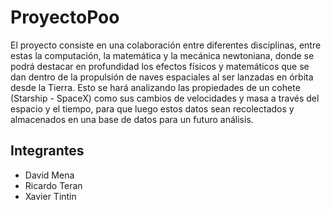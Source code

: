 # ProyectoPoo
El proyecto consiste en una colaboración entre diferentes disciplinas, entre estas la computación, la matemática y la mecánica newtoniana, donde se podrá destacar en profundidad los efectos físicos y matemáticos que se dan dentro de la propulsión de naves espaciales al ser lanzadas en órbita desde la Tierra. Esto se hará analizando las propiedades de un cohete (Starship - SpaceX) como sus cambios de velocidades y masa a través del espacio y el tiempo, para que luego estos datos sean recolectados y almacenados en una base de datos para un futuro análisis.

## Integrantes
* David  Mena
* Ricardo Teran
* Xavier Tintin
